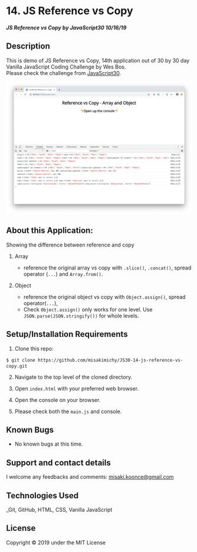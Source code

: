 # 14. JS Reference vs Copy

#### _JS Reference vs Copy by JavaScript30 10/16/19_

## Description
This is demo of JS Reference vs Copy, 14th application out of 30 by 30 day Vanilla JavaScript Coding Challenge by Wes Bos.<br>
Please check the challenge from [JavaScript30](http://wesbos.com/javascript30/).

![Screenshot of the app](img/screenshot.png)


## About this Application:
Showing the difference between reference and copy
1. Array
    - reference the original array vs copy with `.slice()`, `.concat()`, spread operator (`...`) and `Array.from()`.

2. Object
    - reference the original object vs copy with `Object.assign()`, spread operator(`...`),
    - Check `Object.assign()` only works for one level. Use `JSON.parse(JSON.stringify())` for whole levels.
    

## Setup/Installation Requirements

1. Clone this repo:
```
$ git clone https://github.com/misakimichy/JS30-14-js-reference-vs-copy.git
```

2. Navigate to the top level of the cloned directory.

3. Open `index.html` with your preferred web browser.

4. Open the console on your browser.

5. Please check both the `main.js` and console.

## Known Bugs
* No known bugs at this time.

## Support and contact details
 I welcome any feedbacks and comments: misaki.koonce@gmail.com

## Technologies Used
_Git, GitHub, HTML, CSS, Vanilla JavaScript

## License
Copyright © 2019 under the MIT License